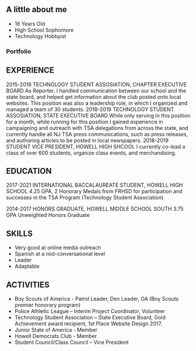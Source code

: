 ## A little about me

- 16 Years Old
- High School Sophomore
- Technology Hobbyist


### Portfolio

## EXPERIENCE
2015-2018
TECHNOLOGY STUDENT ASSOSIATION, CHAPTER EXECUTIVE BOARD
As Reporter, I handled communication between our school and the state board, and helped get
information about the club posted onto local websites. This position was also a leadership role, in
which I organized and managed a team of 30 students.
2018-2019
TECHNOLOGY STUDENT ASSOSIATION, STATE EXECUTIVE BOARD
While only serving in this position for a month, while running for this position I gained experience
in campaigning and outreach with TSA delegations from across the state, and currently handle all
NJ TSA press communications, such as press releases, and authoring articles to be posted in local
newspapers.
2018-2019
STUDENT VICE PRESIDENT, HOWELL HIGH SHCOOL
I currently co-lead a class of over 600 students, organize class events, and merchandising.

## EDUCATION
2017-2021
INTERNATIONAL BACCALAUREATE STUDENT, HOWELL HIGH SCHOOL
4.25 GPA, 2 Honorary Medals from FRHSD for participation and successes in the TSA Program
(Technology Student Association)

2014-2017
HONORS GRADUATE, HOWELL MIDDLE SCHOOL SOUTH
3.75 GPA Unweighted Honors Graduate

## SKILLS
- Very good at online media outreach
- Spanish at a mid-conversational level
- Leader
- Adaptable

## ACTIVITIES
- Boy Scouts of America - Patrol Leader, Den Leader, OA (Boy Scouts premier honorary program)
- Police Athletic League – Interim Project Coordinator, Volunteer
- Technology Student Association – State Executive Board, Gold Achievement award recipient, 1st Place Website Design 2017.
- Junior State of America - Member
-  Howell Democrats Club - Member
- Student Council/Class Council – Vice President
